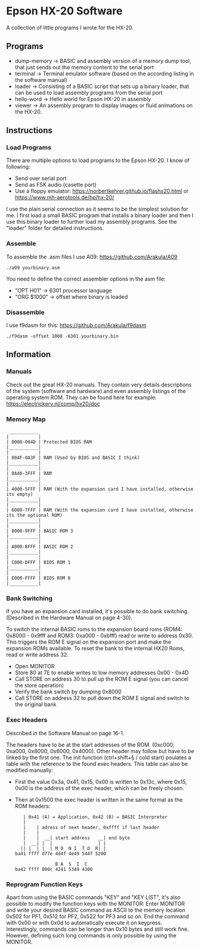 # Epson HX-20 Software

A collection of little programs I wrote for the HX-20.

## Programs
- dump-memory -> BASIC and assembly version of a memory dump tool, that just sends out the memory content to the serial port
- terminal -> Terminal emulator software (based on the according listing in the software manual)
- loader -> Consisting of a BASIC script that sets up a binary loader, that can be used to load assembly programs from the serial port
- hello-word -> Hello world for Epson HX-20 in assembly
- viewer -> An assembly program to display images or fluid animations on the HX-20.

## Instructions
### Load Programs
There are multiple options to load programs to the Epson HX-20. I know of following:
- Send over serial port
- Send as FSK audio (casette port)
- Use a floppy emulator: https://norbertkehrer.github.io/flashx20.html or https://www.mh-aerotools.de/hp/hx-20/

I use the plain serial connection as it seems to be the simplest solution for me.
I first load a small BASIC program that installs a binary loader and then I use this binary loader to further load my assembly programs.
See the "loader" folder for detailed instructions.


### Assemble
To assemble the .asm files I use A09: https://github.com/Arakula/A09

    ./a09 yourbinary.asm

You need to define the correct assembler options in the asm file:
- "OPT H01" -> 6301 processor language
- "ORG $1000" -> offset where binary is loaded

### Disassemble
I use f9dasm for this: https://github.com/Arakula/f9dasm

    ./f9dasm -offset 1000 -6301 yourbinary.bin

## Information
### Manuals
Check out the great HX-20 manuals. They contain very details descriptions of the system (software and hardware) and even assembly listings of the operating system ROM. They can be found here for example: https://electrickery.nl/comp/hx20/doc

### Memory Map
     ___________
    |           |
    | 0000-004D | Protected BIOS RAM
    |___________|
    |           |
    | 004F-0A3F | RAM (Used by BIOS and BASIC I think)
    |___________|
    |           |
    | 0A40-3FFF | RAM
    |___________|
    |           |
    | 4000-5FFF | RAM (With the expansion card I have installed, otherwise its empty)
    |___________|
    |           |
    | 6000-7FFF | RAM (With the expansion card I have installed, otherwise its the optional ROM)
    |___________|
    |           |
    | 8000-9FFF | BASIC ROM 3
    |___________|
    |           |
    | A000-BFFF | BASIC ROM 2
    |___________|
    |           |
    | C000-DFFF | BIOS ROM 1
    |___________|
    |           |
    | E000-FFFF | BIOS ROM 0
    |___________|

### Bank Switching
If you have an expansion card installed, it's possible to do bank switching. (Described in the Hardware Manual on page 4-30).

To switch the internal BASIC roms to the expansion board roms (ROM4: 0x8000 - 0x9fff and ROM3: 0xa000 - 0xbfff) read or write to address 0x30. This triggers the ROM E signal on the expansion port and make the expansion ROMs available. To reset the bank to the internal HX20 Roms, read or write address 32.

- Open MONITOR
- Store 80 at 7E to enable writes to low memory addresses 0x00 - 0x4D
- Call STORE on address 30 to pull up the ROM E signal (you can cancel the store operation)
- Verify the bank switch by dumping 0x8000
- Call STORE on address 32 to pull down the ROM E signal and switch to the original bank

### Exec Headers
Described in the Software Manual on page 16-1.

The headers have to be at the start addresses of the ROM.
(0xc000, 0xa000, 0x8000, 0x6000, 0x4000). Other header may follow but have to be linked by the first one.
The init function (ctrl+shift+§ / cold start) poulates a table with the reference to the found exec headers.
This table can also be modified manually:
- First the value 0x3a, 0x41, 0x15, 0x00 is written to 0x13c, where 0x15, 0x00 is the address of the exec header, which can be freely chosen.
- Then at 0x1500 the exec header is written in the same format as the ROM headers:

         | 0x41 (A) = Application, 0x42 (B) = BASIC Interpreter
         |
         |    | adress of next header, 0xffff if last header
         |    | 
         |    |  __| start address   __| end byte
         |  __| |  |                 | |
        || |  | |  | M O  N I  T O  R| |
      ba41 ffff d77e 4d4f 4e49 544f 5200
                                        
                     B A  S  I  C
      ba42 ffff 800c 4241 5349 4300

### Reprogram Function Keys
Apart from using the BASIC commands "KEY" and "KEY LIST", it's also possible to modify the function keys with the MONITOR:
Enter MONITOR and write your desired BASIC command as ASCII to the memory location 0x502 for PF1, 0x512 for PF2, 0x522 for PF3 and so on.
End the command with 0x00 or with 0x0d to automatically execute it on keypress. Interestingly, commands can be longer than 0x10 bytes and still work fine.
However, defining such long commands is only possible by using the MONITOR.
